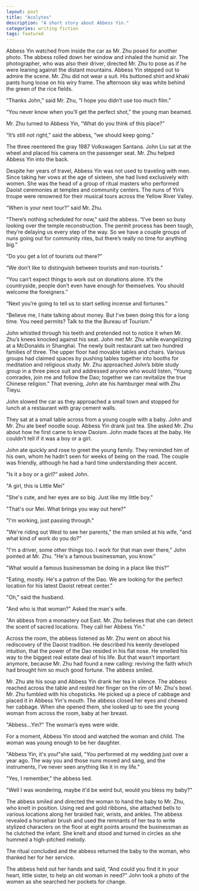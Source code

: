 ```yaml
---
layout: post
title: "Acolytes"
description: "A short story about Abbess Yin."
categories: writing fiction
tags: featured
---
```


Abbess Yin watched from inside the car as Mr. Zhu posed for another photo. The abbess rolled down her window and inhaled the humid air. The photographer, who was also their driver, directed Mr. Zhu to pose as if he were leaning against the distant mountains. Abbess Yin stepped out to admire the scene. Mr. Zhu did not wear a suit. His buttoned shirt and khaki pants hung loose on his wiry frame. The afternoon sky was white behind the green of the rice fields.

“Thanks John,” said Mr. Zhu, “I hope you didn’t use too much film.”

“You never know when you’ll get the perfect shot,” the young man beamed.

Mr. Zhu turned to Abbess Yin, “What do you think of this place?”

“It’s still not right,” said the abbess, “we should keep going.”

The three reentered the gray 1987 Volkswagen Santana. John Liu sat at the wheel and placed his camera on the passenger seat. Mr. Zhu helped Abbess Yin into the back.

Despite her years of travel, Abbess Yin was not used to traveling with men. Since taking her vows at the age of sixteen, she had lived exclusively with women. She was the head of a group of ritual masters who performed Daoist ceremonies at temples and community centers. The nuns of Yin’s troupe were renowned for their musical tours across the Yellow River Valley.

“When is your next tour?” said Mr. Zhu.

“There’s nothing scheduled for now,” said the abbess. “I’ve been so busy looking over the temple reconstruction. The permit process has been tough, they’re delaying us every step of the way. So we have a couple groups of nuns going out for community rites, but there’s really no time for anything big.”

“Do you get a lot of tourists out there?”

“We don’t like to distinguish between tourists and non-tourists.”

“You can’t expect things to work out on donations alone. It’s the countryside, people don’t even have enough for themselves. You should welcome the foreigners.”

“Next you’re going to tell us to start selling incense and fortunes.”

“Believe me, I hate talking about money. But I’ve been doing this for a long time. You need permits? Talk to the the Bureau of Tourism.”

John whistled through his teeth and pretended not to notice it when Mr. Zhu’s knees knocked against his seat. John met Mr. Zhu while evangelizing at a McDonalds in Shanghai. The newly built restaurant sat two hundred families of three. The upper floor had movable tables and chairs. Various groups had claimed spaces by pushing tables together into booths for meditation and religious study. Mr. Zhu approached John’s bible study group in a three piece suit and addressed anyone who would listen, “Young comrades, join me and follow the Dao; together we can revitalize the true Chinese religion.” That evening, John ate his hamburger meal with Zhu Tieyu. 

John slowed the car as they approached a small town and stopped for lunch at a restaurant with gray cement walls.

They sat at a small table across from a young couple with a baby. John and Mr. Zhu ate beef noodle soup. Abbess Yin drank just tea. She asked Mr. Zhu about how he first came to know Daoism. John made faces at the baby. He couldn’t tell if it was a boy or a girl.

John ate quickly and rose to greet the young family. They reminded him of his own, whom he hadn’t seen for weeks of being on the road. The couple was friendly, although he had a hard time understanding their accent.

"Is it a boy or a girl?” asked John.

"A girl, this is Little Mei"

"She's cute, and her eyes are so big. Just like my little boy."

"That's our Mei. What brings you way out here?"

"I'm working, just passing through."

"We're riding out West to see her parents," the man smiled at his wife, "and what kind of work do you do?"

"I'm a driver, some other things too. I work for that man over there," John pointed at Mr. Zhu. "He's a famous businessman, you know."

"What would a famous businessman be doing in a place like this?"

"Eating, mostly. He's a patron of the Dao. We are looking for the perfect location for his latest Daoist retreat center."

"Oh," said the husband.

"And who is that woman?" Asked the man's wife.

"An abbess from a monastery out East. Mr. Zhu believes that she can detect the scent of sacred locations. They call her Abbess Yin."

Across the room, the abbess listened as Mr. Zhu went on about his rediscovery of the Daoist tradition. He described his keenly developed intuition, that the power of the Dao resided in his flat nose. He smelled his way to the biggest real estate deal of his life. But that wasn't important anymore, because Mr. Zhu had found a new calling: reviving the faith which had brought him so much good fortune. The abbess smiled. 

Mr. Zhu ate his soup and Abbess Yin drank her tea in silence. The abbess reached across the table and rested her finger on the rim of Mr. Zhu's bowl. Mr. Zhu fumbled with his chopsticks. He picked up a piece of cabbage and placed it in Abbess Yin's mouth. The abbess closed her eyes and chewed her cabbage. When she opened them, she looked up to see the young woman from across the room, baby at her breast.

"Abbess...Yin?" The woman’s eyes were wide. 

For a moment, Abbess Yin stood and watched the woman and child. The woman was young enough to be her daughter.

"Abbess Yin, it's you!"she said, "You performed at my wedding just over a year ago. The way you and those nuns moved and sang, and the instruments, I've never seen anything like it in my life."

"Yes, I remember," the abbess lied.

"Well I was wondering, maybe it'd be weird but, would you bless my baby?"

The abbess smiled and directed the woman to hand the baby to Mr. Zhu, who knelt in position.
Using red and gold ribbons, she attached bells to various locations along her braided hair, wrists, and ankles. The abbess revealed a horsehair brush and used the remnants of her tea to write stylized characters on the floor at eight points around the businessman as he clutched the infant. She knelt and stood and turned in circles as she hummed a high-pitched melody.

The ritual concluded and the abbess returned the baby to the woman, who thanked her for her service. 

The abbess held out her hands and said, “And could you find it in your heart, little sister, to help an old woman in need?" John took a photo of the women as she searched her pockets for change.
